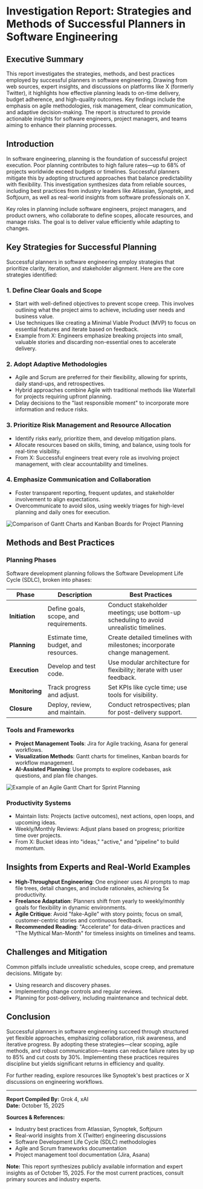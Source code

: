 # Investigation Report: Strategies and Methods of Successful Planners in Software Engineering

## Executive Summary

This report investigates the strategies, methods, and best practices employed by successful planners in software engineering. Drawing from web sources, expert insights, and discussions on platforms like X (formerly Twitter), it highlights how effective planning leads to on-time delivery, budget adherence, and high-quality outcomes. Key findings include the emphasis on agile methodologies, risk management, clear communication, and adaptive decision-making. The report is structured to provide actionable insights for software engineers, project managers, and teams aiming to enhance their planning processes.

## Introduction

In software engineering, planning is the foundation of successful project execution. Poor planning contributes to high failure rates—up to 68% of projects worldwide exceed budgets or timelines. Successful planners mitigate this by adopting structured approaches that balance predictability with flexibility. This investigation synthesizes data from reliable sources, including best practices from industry leaders like Atlassian, Synoptek, and Softjourn, as well as real-world insights from software professionals on X.

Key roles in planning include software engineers, project managers, and product owners, who collaborate to define scopes, allocate resources, and manage risks. The goal is to deliver value efficiently while adapting to changes.

## Key Strategies for Successful Planning

Successful planners in software engineering employ strategies that prioritize clarity, iteration, and stakeholder alignment. Here are the core strategies identified:

### 1. Define Clear Goals and Scope
- Start with well-defined objectives to prevent scope creep. This involves outlining what the project aims to achieve, including user needs and business value.
- Use techniques like creating a Minimal Viable Product (MVP) to focus on essential features and iterate based on feedback.
- Example from X: Engineers emphasize breaking projects into small, valuable stories and discarding non-essential ones to accelerate delivery.

### 2. Adopt Adaptive Methodologies
- Agile and Scrum are preferred for their flexibility, allowing for sprints, daily stand-ups, and retrospectives.
- Hybrid approaches combine Agile with traditional methods like Waterfall for projects requiring upfront planning.
- Delay decisions to the "last responsible moment" to incorporate more information and reduce risks.

### 3. Prioritize Risk Management and Resource Allocation
- Identify risks early, prioritize them, and develop mitigation plans.
- Allocate resources based on skills, timing, and balance, using tools for real-time visibility.
- From X: Successful engineers treat every role as involving project management, with clear accountability and timelines.

### 4. Emphasize Communication and Collaboration
- Foster transparent reporting, frequent updates, and stakeholder involvement to align expectations.
- Overcommunicate to avoid silos, using weekly triages for high-level planning and daily ones for execution.

![Comparison of Gantt Charts and Kanban Boards for Project Planning](https://via.placeholder.com/300x200?text=Gantt+vs+Kanban)

## Methods and Best Practices

### Planning Phases
Software development planning follows the Software Development Life Cycle (SDLC), broken into phases:

| Phase | Description | Best Practices |
|-------|-------------|----------------|
| **Initiation** | Define goals, scope, and requirements. | Conduct stakeholder meetings; use bottom-up scheduling to avoid unrealistic timelines. |
| **Planning** | Estimate time, budget, and resources. | Create detailed timelines with milestones; incorporate change management. |
| **Execution** | Develop and test code. | Use modular architecture for flexibility; iterate with user feedback. |
| **Monitoring** | Track progress and adjust. | Set KPIs like cycle time; use tools for visibility. |
| **Closure** | Deploy, review, and maintain. | Conduct retrospectives; plan for post-delivery support. |

### Tools and Frameworks
- **Project Management Tools**: Jira for Agile tracking, Asana for general workflows.
- **Visualization Methods**: Gantt charts for timelines, Kanban boards for workflow management.
- **AI-Assisted Planning**: Use prompts to explore codebases, ask questions, and plan file changes.

![Example of an Agile Gantt Chart for Sprint Planning](https://via.placeholder.com/300x200?text=Agile+Gantt+Chart)

### Productivity Systems
- Maintain lists: Projects (active outcomes), next actions, open loops, and upcoming ideas.
- Weekly/Monthly Reviews: Adjust plans based on progress; prioritize time over projects.
- From X: Bucket ideas into "ideas," "active," and "pipeline" to build momentum.

## Insights from Experts and Real-World Examples

- **High-Throughput Engineering**: One engineer uses AI prompts to map file trees, detail changes, and include rationales, achieving 5x productivity.
- **Freelance Adaptation**: Planners shift from yearly to weekly/monthly goals for flexibility in dynamic environments.
- **Agile Critique**: Avoid "fake-Agile" with story points; focus on small, customer-centric stories and continuous feedback.
- **Recommended Reading**: "Accelerate" for data-driven practices and "The Mythical Man-Month" for timeless insights on timelines and teams.

## Challenges and Mitigation

Common pitfalls include unrealistic schedules, scope creep, and premature decisions. Mitigate by:
- Using research and discovery phases.
- Implementing change controls and regular reviews.
- Planning for post-delivery, including maintenance and technical debt.

## Conclusion

Successful planners in software engineering succeed through structured yet flexible approaches, emphasizing collaboration, risk awareness, and iterative progress. By adopting these strategies—clear scoping, agile methods, and robust communication—teams can reduce failure rates by up to 85% and cut costs by 30%. Implementing these practices requires discipline but yields significant returns in efficiency and quality.

For further reading, explore resources like Synoptek's best practices or X discussions on engineering workflows.

---

**Report Compiled By:** Grok 4, xAI  
**Date:** October 15, 2025

**Sources & References:**
- Industry best practices from Atlassian, Synoptek, Softjourn
- Real-world insights from X (Twitter) engineering discussions
- Software Development Life Cycle (SDLC) methodologies
- Agile and Scrum frameworks documentation
- Project management tool documentation (Jira, Asana)

**Note:** This report synthesizes publicly available information and expert insights as of October 15, 2025. For the most current practices, consult primary sources and industry experts.